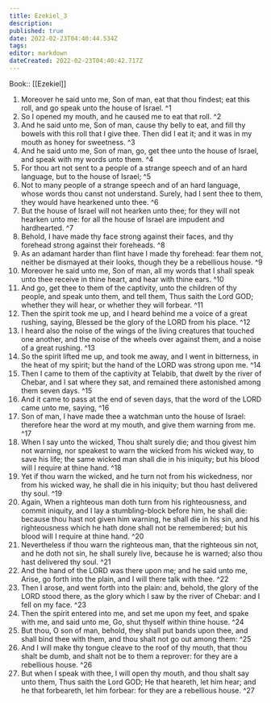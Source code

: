 ```yaml
---
title: Ezekiel_3
description: 
published: true
date: 2022-02-23T04:40:44.534Z
tags: 
editor: markdown
dateCreated: 2022-02-23T04:40:42.717Z
---
```


 Book:: [[Ezekiel]]
 1. Moreover he said unto me, Son of man, eat that thou findest; eat this roll, and go speak unto the house of Israel. ^1
 2. So I opened my mouth, and he caused me to eat that roll. ^2
 3. And he said unto me, Son of man, cause thy belly to eat, and fill thy bowels with this roll that I give thee. Then did I eat it; and it was in my mouth as honey for sweetness. ^3
 4. And he said unto me, Son of man, go, get thee unto the house of Israel, and speak with my words unto them. ^4
 5. For thou art not sent to a people of a strange speech and of an hard language, but to the house of Israel; ^5
 6. Not to many people of a strange speech and of an hard language, whose words thou canst not understand. Surely, had I sent thee to them, they would have hearkened unto thee. ^6
 7. But the house of Israel will not hearken unto thee; for they will not hearken unto me: for all the house of Israel are impudent and hardhearted. ^7
 8. Behold, I have made thy face strong against their faces, and thy forehead strong against their foreheads. ^8
 9. As an adamant harder than flint have I made thy forehead: fear them not, neither be dismayed at their looks, though they be a rebellious house. ^9
 10. Moreover he said unto me, Son of man, all my words that I shall speak unto thee receive in thine heart, and hear with thine ears. ^10
 11. And go, get thee to them of the captivity, unto the children of thy people, and speak unto them, and tell them, Thus saith the Lord GOD; whether they will hear, or whether they will forbear. ^11
 12. Then the spirit took me up, and I heard behind me a voice of a great rushing, saying, Blessed be the glory of the LORD from his place. ^12
 13. I heard also the noise of the wings of the living creatures that touched one another, and the noise of the wheels over against them, and a noise of a great rushing. ^13
 14. So the spirit lifted me up, and took me away, and I went in bitterness, in the heat of my spirit; but the hand of the LORD was strong upon me. ^14
 15. Then I came to them of the captivity at Telabib, that dwelt by the river of Chebar, and I sat where they sat, and remained there astonished among them seven days. ^15
 16. And it came to pass at the end of seven days, that the word of the LORD came unto me, saying, ^16
 17. Son of man, I have made thee a watchman unto the house of Israel: therefore hear the word at my mouth, and give them warning from me. ^17
 18. When I say unto the wicked, Thou shalt surely die; and thou givest him not warning, nor speakest to warn the wicked from his wicked way, to save his life; the same wicked man shall die in his iniquity; but his blood will I require at thine hand. ^18
 19. Yet if thou warn the wicked, and he turn not from his wickedness, nor from his wicked way, he shall die in his iniquity; but thou hast delivered thy soul. ^19
 20. Again, When a righteous man doth turn from his righteousness, and commit iniquity, and I lay a stumbling-block before him, he shall die: because thou hast not given him warning, he shall die in his sin, and his righteousness which he hath done shall not be remembered; but his blood will I require at thine hand. ^20
 21. Nevertheless if thou warn the righteous man, that the righteous sin not, and he doth not sin, he shall surely live, because he is warned; also thou hast delivered thy soul. ^21
 22. And the hand of the LORD was there upon me; and he said unto me, Arise, go forth into the plain, and I will there talk with thee. ^22
 23. Then I arose, and went forth into the plain: and, behold, the glory of the LORD stood there, as the glory which I saw by the river of Chebar: and I fell on my face. ^23
 24. Then the spirit entered into me, and set me upon my feet, and spake with me, and said unto me, Go, shut thyself within thine house. ^24
 25. But thou, O son of man, behold, they shall put bands upon thee, and shall bind thee with them, and thou shalt not go out among them: ^25
 26. And I will make thy tongue cleave to the roof of thy mouth, that thou shalt be dumb, and shalt not be to them a reprover: for they are a rebellious house. ^26
 27. But when I speak with thee, I will open thy mouth, and thou shalt say unto them, Thus saith the Lord GOD; He that heareth, let him hear; and he that forbeareth, let him forbear: for they are a rebellious house. ^27
